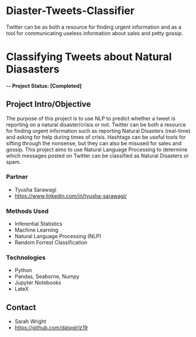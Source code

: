 # Diaster-Tweets-Classifier
Twitter can be as both a resource for finding urgent information and as a tool for communicating useless information about sales and petty gossip. 

# Classifying Tweets about Natural Diasasters 

#### -- Project Status: [Completed]

## Project Intro/Objective
The purpose of this project is to use NLP to predict whether a tweet is reporting on a natural disaster/crisis or not. Twitter can be both a resource for finding urgent information such as reporting Natural Disasters (real-time) and asking for help during times of crisis. Hashtags can be useful tools for sifting through the nonsense, but they can also be misused for sales and gossip. This project aims to use Natural Language Processing to determine which messages posted on Twitter can be classified as Natural Disasters or spam. 


### Partner
* Tyusha Sarawagi 
* https://www.linkedin.com/in/tyusha-sarawagi/

### Methods Used
* Inferential Statistics
* Machine Learning 
* Natural Language Processing (NLP)
* Random Forrest Classification 

### Technologies
* Python
* Pandas, Seaborne, Numpy
* Jupyter Notebooks 
* LateX 

## Contact
* Sarah Wright 
* https://github.com/datagirlz19
